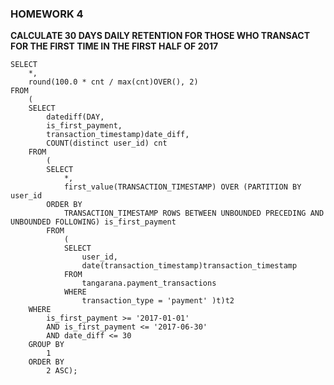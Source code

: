 ### **HOMEWORK 4** ###

**CALCULATE 30 DAYS DAILY RETENTION FOR THOSE WHO TRANSACT FOR THE FIRST TIME IN THE FIRST HALF OF 2017**

```
SELECT
	*,
	round(100.0 * cnt / max(cnt)OVER(), 2)
FROM
	(
	SELECT
		datediff(DAY,
		is_first_payment,
		transaction_timestamp)date_diff,
		COUNT(distinct user_id) cnt
	FROM
		(
		SELECT
			*,
			first_value(TRANSACTION_TIMESTAMP) OVER (PARTITION BY user_id
		ORDER BY
			TRANSACTION_TIMESTAMP ROWS BETWEEN UNBOUNDED PRECEDING AND UNBOUNDED FOLLOWING) is_first_payment
		FROM
			(
			SELECT
				user_id,
				date(transaction_timestamp)transaction_timestamp
			FROM
				tangarana.payment_transactions
			WHERE
				transaction_type = 'payment' )t)t2
	WHERE
		is_first_payment >= '2017-01-01'
		AND is_first_payment <= '2017-06-30'
		AND date_diff <= 30
	GROUP BY
		1
	ORDER BY
		2 ASC);

```
![]()




